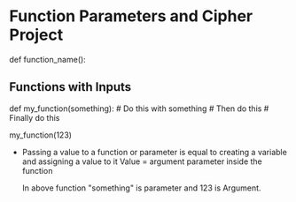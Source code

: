 # Function Parameters and Cipher Project

def function_name():

## Functions with Inputs

def my_function(something): # Do this with something # Then do this # Finally do this

my_function(123)

- Passing a value to a function or parameter is equal to creating a variable and assigning a value to it
  Value = argument
  parameter inside the function

  In above function "something" is parameter and 123 is Argument.
